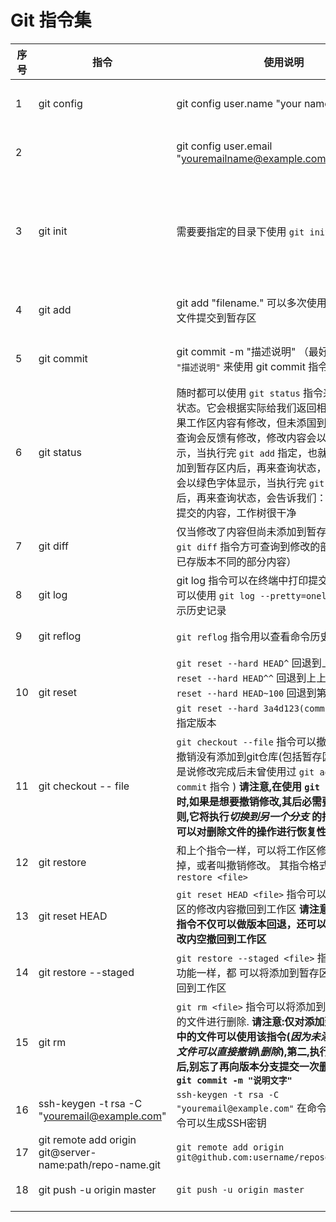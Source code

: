 # Git 指令集

| 序号 | 指令                                                     | 使用说明                                                     | 作用                                                       |
| ---- | -------------------------------------------------------- | ------------------------------------------------------------ | ---------------------------------------------------------- |
| 1    | git  config                                              | git config user.name  "your name"                            | 基本配置，配置用户名                                       |
| 2    |                                                          | git config user.email   "youremailname@example.com"          | 基本配置，配置用户邮箱                                     |
| 3    | git  init                                                | 需要要指定的目录下使用 `git init`  指令                      | 初始化git 仓库(在指定的目录下自动创建了一个 .git 的文件夹) |
| 4    | git  add                                                 | git  add  "filename."   可以多次使用本指令将多个文件提交到暂存区 | 将文件添加到暂存区                                         |
| 5    | git commit                                               | git commit -m "描述说明"   （最好配合使用 `-m "描述说明"`  来使用  git commit 指令） | 将暂存区的文件提交到仓库                                   |
| 6    | git status                                               | 随时都可以使用 `git status`  指令来查看git工作状态。它会根据实际给我们返回相应状态说明,如果工作区内容有修改，但未添国到暂存区，状态查询会反馈有修改，修改内容会以红色字体显示，当执行完 `git add` 指定，也就是修改内容添加到暂存区内后，再来查询状态，被修改的文件会以绿色字体显示，当执行完 `git commit`  指令后，再来查询状态，会告诉我们：分支中没有可提交的内容，工作树很干净 | 查询当前状态                                               |
| 7    | git diff                                                 | 仅当修改了内容但尚未添加到暂存区之前，使用 `git diff` 指令方可查询到修改的部分（也就是与已存版本不同的部分内容） | 顾名思义就是查看difference                                 |
| 8    | git log                                                  | git log 指令可以在终端中打印提交的历史记录.还可以使用 `git log --pretty=oneline`  以单行显示历史记录 | 查看历史记录                                               |
| 9    | git reflog                                               | `git reflog`   指令用以查看命令历史                          | 查看命令历史                                               |
| 10   | git reset                                                | `git reset --hard HEAD^`   回退到上一个版本   `git reset --hard HEAD^^`  回退到上上个版本   `git reset --hard HEAD~100`  回退到第100个版本    `git reset --hard 3a4d123(commit_id)`  回退到指定版本 | 回退版本                                                   |
| 11   | git checkout -- file                                     | `git checkout --file`  指令可以撤销修改,他只能撤销没有添加到git仓库(包括暂存区,和分支,也就是说修改完成后未曾使用过 `git add `  或  `git commit` 指令 )   **请注意,在使用 `git checkout`   指令时,如果是想要撤销修改,其后必需要跟  `--file`   否则,它将执行*切换到另一个分支* 的指令    该指令还可以对删除文件的操作进行恢复性操作** | 撤销修改(或撤销删除)                                       |
| 12   | git restore <file>                                       | 和上个指令一样，可以将工作区修改的内容删除掉，或者叫撤销修改。 其指令格式就是：`git restore <file>` | 撤销修改                                                   |
| 13   | git reset HEAD <file>                                    | `git reset HEAD <file>` 指令可以将添加到暂存区的修改内容撤回到工作区 **请注意：git reset 指令不仅可以做版本回退，还可以从暂存区将修改内空撤回到工作区** | 从暂存区撤回到工作区                                       |
| 14   | git restore --staged <file>                              | `git restore --staged <file>` 指令与上个指令功能一样，都 可以将添加到暂存区的修改内空撤回到工作区 | 从暂存区撤回到工作区                                       |
| 15   | git rm <file>                                            | `git rm <file>`  指令可以将添加到版本库分支中的文件进行删除.  **请注意:仅对添加到版本库分支中的文件可以使用该指令(*因为未添加到分支的中文件可以直接撤销\删除*),第二,执行完删除指令后,别忘了再向版本分支提交一次删除说明 .即 `git commit -m "说明文字"`** | 删除版本库中的文件                                         |
| 16   | ssh-keygen -t rsa -C "youremail@example.com"             | `ssh-keygen -t rsa -C "youremail@example.com"`  在命令行里执行该指令可以生成SSH密钥 | 生成SSH密钥                                                |
| 17   | git remote add origin git@server-name:path/repo-name.git | `git remote add origin git@github.com:username/reposetoryname.git` | 关联远程库                                                 |
| 18   | git push -u origin master                                | `git push -u origin master`                                  | 向远程库提交                                               |
|      |                                                          |                                                              |                                                            |


